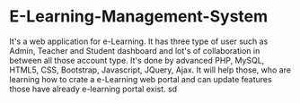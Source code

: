 # E-Learning-Management-System
It's a web application for e-Learning. It has three type of user such as Admin, Teacher and Student dashboard and lot's of collaboration in between all those account type. It's done by advanced PHP, MySQL, HTML5, CSS, Bootstrap, Javascript, JQuery, Ajax. It will help those, who are learning how to crate a e-Learning web portal and can update features those have already e-learning portal exist.
sd